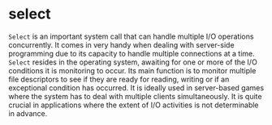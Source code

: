 # select

`Select` is an important system call that can handle multiple I/O operations concurrently. It comes in very handy when dealing with server-side programming due to its capacity to handle multiple connections at a time. `Select` resides in the operating system, awaiting for one or more of the I/O conditions it is monitoring to occur. Its main function is to monitor multiple file descriptors to see if they are ready for reading, writing or if an exceptional condition has occurred. It is ideally used in server-based games where the system has to deal with multiple clients simultaneously. It is quite crucial in applications where the extent of I/O activities is not determinable in advance.